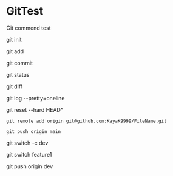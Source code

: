 # GitTest
 Git commend test

git init

git add

git commit

git status

git diff

git log --pretty=oneline

git reset --hard HEAD^

`git remote add origin git@github.com:KayaK9999/FileName.git`

`git push origin main`

git switch -c dev

git switch feature1

git push origin dev